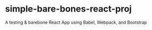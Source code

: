 # simple-bare-bones-react-proj
A testing &amp; barebone React App using Babel, Webpack, and Bootstrap 
